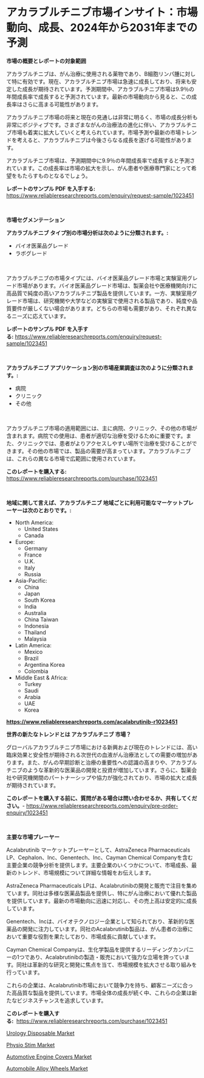 <p><h1>アカラブルチニブ市場インサイト：市場動向、成長、2024年から2031年までの予測</h1></p><p><strong>市場の概要とレポートの対象範囲</strong></p>
<p><p>アカラブルチニブは、がん治療に使用される薬物であり、B細胞リンパ腫に対して特に有効です。現在、アカラブルチニブ市場は急速に成長しており、将来も安定した成長が期待されています。予測期間中、アカラブルチニブ市場は9.9％の年間成長率で成長すると予測されています。最新の市場動向から見ると、この成長率はさらに高まる可能性があります。</p><p>アカラブルチニブ市場の将来と現在の見通しは非常に明るく、市場の成長分析も非常にポジティブです。さまざまながんの治療法の進化に伴い、アカラブルチニブ市場も着実に拡大していくと考えられています。市場予測や最新の市場トレンドを考えると、アカラブルチニブは今後さらなる成長を遂げる可能性があります。</p><p>アカラブルチニブ市場は、予測期間中に9.9％の年間成長率で成長すると予測されています。この成長率は市場の拡大を示し、がん患者や医療専門家にとって希望をもたらすものとなるでしょう。</p></p>
<p><strong>レポートのサンプル PDF を入手する:</strong> <a href="https://www.reliableresearchreports.com/enquiry/request-sample/1023451">https://www.reliableresearchreports.com/enquiry/request-sample/1023451</a></p>
<p>&nbsp;</p>
<p><strong>市場セグメンテーション</strong></p>
<p><strong>アカラブルチニブ タイプ別の市場分析は次のように分類されます。:</strong></p>
<p><ul><li>バイオ医薬品グレード</li><li>ラボグレード</li></ul></p>
<p>&nbsp;</p>
<p><p>アカラブルチニブの市場タイプには、バイオ医薬品グレード市場と実験室用グレード市場があります。バイオ医薬品グレード市場は、製薬会社や医療機関向けに高品質で純度の高いアカラブルチニブ製品を提供しています。一方、実験室用グレード市場は、研究機関や大学などの実験室で使用される製品であり、純度や品質要件が厳しくない場合があります。どちらの市場も需要があり、それぞれ異なるニーズに応えています。</p></p>
<p><strong>レポートのサンプル PDF を入手する:</strong>&nbsp;<a href="https://www.reliableresearchreports.com/enquiry/request-sample/1023451">https://www.reliableresearchreports.com/enquiry/request-sample/1023451</a></p>
<p>&nbsp;</p>
<p><strong> アカラブルチニブ アプリケーション別の市場産業調査は次のように分類されます。:</strong></p>
<p><ul><li>病院</li><li>クリニック</li><li>その他</li></ul></p>
<p>&nbsp;</p>
<p><p>アカラブルチニブ市場の適用範囲には、主に病院、クリニック、その他の市場が含まれます。病院での使用は、患者が適切な治療を受けるために重要です。また、クリニックでは、患者がよりアクセスしやすい場所で治療を受けることができます。その他の市場では、製品の需要が高まっています。アカラブルチニブは、これらの異なる市場で広範囲に使用されています。</p></p>
<p><strong>このレポートを購入する:</strong>&nbsp; <a href="https://www.reliableresearchreports.com/purchase/1023451">https://www.reliableresearchreports.com/purchase/1023451</a></p>
<p>&nbsp;</p>
<p><strong>地域に関して言えば、アカラブルチニブ 地域ごとに利用可能なマーケットプレーヤーは次のとおりです。:</strong></p>
<p><ul>
    <li>
        North America:
        <ul>
            <li>United States</li>
            <li>Canada</li>
        </ul>
    </li>
    <li>
        Europe:
        <ul>
            <li>Germany</li>
            <li>France</li>
            <li>U.K.</li>
            <li>Italy</li>
            <li>Russia</li>
        </ul>
    </li>
    <li>
        Asia-Pacific:
        <ul>
            <li>China</li>
            <li>Japan</li>
            <li>South Korea</li>
            <li>India</li>
            <li>Australia</li>
            <li>China Taiwan</li>
            <li>Indonesia</li>
            <li>Thailand</li>
            <li>Malaysia</li>
        </ul>
    </li>
    <li>
        Latin America:
        <ul>
            <li>Mexico</li>
            <li>Brazil</li>
            <li>Argentina Korea</li>
            <li>Colombia</li>
        </ul>
    </li>
    <li>
        Middle East & Africa:
        <ul>
            <li>Turkey</li>
            <li>Saudi</li>
            <li>Arabia</li>
            <li>UAE</li>
            <li>Korea</li>
        </ul>
    </li>
    </ul></p>
<p><strong><a href="https://www.reliableresearchreports.com/acalabrutinib-r1023451">https://www.reliableresearchreports.com/acalabrutinib-r1023451</a></strong>&nbsp;</p>
<p><strong>世界の新たなトレンドとは アカラブルチニブ 市場？</strong></p>
<p><p>グローバルアカラブルチニブ市場における新興および現在のトレンドには、高い臨床効果と安全性が期待される次世代の血液がん治療法としての需要の増加があります。また、がんの早期診断と治療の重要性への認識の高まりや、アカラブルチニブのような革新的な医薬品の開発と投資が増加しています。さらに、製薬会社や研究機関間のパートナーシップや協力が強化されており、市場の拡大と成長が期待されています。</p></p>
<p><strong>このレポートを購入する前に、質問がある場合は問い合わせるか、共有してください。</strong>- <a href="https://www.reliableresearchreports.com/enquiry/pre-order-enquiry/1023451">https://www.reliableresearchreports.com/enquiry/pre-order-enquiry/1023451</a></p>
<p>&nbsp;</p>
<p><strong>主要な市場プレーヤー</strong></p>
<p><p>Acalabrutinib  マーケットプレーヤーとして、AstraZeneca Pharmaceuticals LP、Cephalon、Inc、Genentech、Inc、Cayman Chemical Companyを含む主要企業の競争分析を提供します。主要企業のいくつかについて、市場成長、最新のトレンド、市場規模について詳細な情報をお伝えします。</p><p>AstraZeneca Pharmaceuticals LPは、Acalabrutinibの開発と販売で注目を集めています。同社は多様な医薬品製品を提供し、特にがん治療において優れた製品を提供しています。最新の市場動向に迅速に対応し、その売上高は安定的に成長しています。</p><p>Genentech、Incは、バイオテクノロジー企業として知られており、革新的な医薬品の開発に注力しています。同社のAcalabrutinib製品は、がん患者の治療において重要な役割を果たしており、市場成長に貢献しています。</p><p>Cayman Chemical Companyは、生化学製品を提供するリーディングカンパニーの1つであり、Acalabrutinibの製造・販売において強力な立場を誇っています。同社は革新的な研究と開発に焦点を当て、市場規模を拡大させる取り組みを行っています。</p><p>これらの企業は、Acalabrutinib市場において競争力を持ち、顧客ニーズに合った高品質な製品を提供しています。市場全体の成長が続く中、これらの企業は新たなビジネスチャンスを追求しています。</p></p>
<p><strong>このレポートを購入する:</strong>&nbsp;&nbsp;<a href="https://www.reliableresearchreports.com/purchase/1023451">https://www.reliableresearchreports.com/purchase/1023451</a></p>
<p><p><a href="https://github.com/lataunyatinikmelvin59ilbd0dv/Market-Research-Report-List-2/blob/main/urology-disposable-market.md">Urology Disposable Market</a></p><p><a href="https://github.com/pgtimber/Market-Research-Report-List-2/blob/main/physio-stim-market.md">Physio Stim Market</a></p><p><a href="https://www.linkedin.com/pulse/automotive-engine-covers-market-share-amp-new-trends-analysis-x907e?trackingId=fLDvvqvHBx%2BqqqhPbFcodw%3D%3D">Automotive Engine Covers Market</a></p><p><a href="https://www.linkedin.com/pulse/decoding-automobile-alloy-wheels-market-deep-dive-latest-whire?trackingId=kj%2BlmcpVq9eWuOzTj9q55Q%3D%3D">Automobile Alloy Wheels Market</a></p></p>